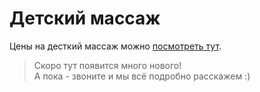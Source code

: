 # Детский массаж

Цены на десткий массаж можно [посмотреть тут](https://kinezis78.ru/price).

> Скоро тут появится много нового!  
> А пока - звоните и мы всё подробно расскажем :)